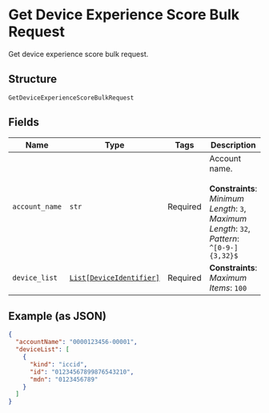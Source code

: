 
# Get Device Experience Score Bulk Request

Get device experience score bulk request.

## Structure

`GetDeviceExperienceScoreBulkRequest`

## Fields

| Name | Type | Tags | Description |
|  --- | --- | --- | --- |
| `account_name` | `str` | Required | Account name.<br><br>**Constraints**: *Minimum Length*: `3`, *Maximum Length*: `32`, *Pattern*: `^[0-9-]{3,32}$` |
| `device_list` | [`List[DeviceIdentifier]`](../../doc/models/device-identifier.md) | Required | **Constraints**: *Maximum Items*: `100` |

## Example (as JSON)

```json
{
  "accountName": "0000123456-00001",
  "deviceList": [
    {
      "kind": "iccid",
      "id": "01234567899876543210",
      "mdn": "0123456789"
    }
  ]
}
```

